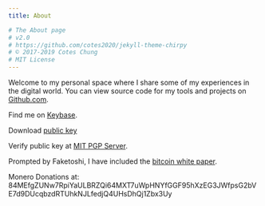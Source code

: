 ```yaml
---
title: About

# The About page
# v2.0
# https://github.com/cotes2020/jekyll-theme-chirpy
# © 2017-2019 Cotes Chung
# MIT License
---
```



Welcome to my personal space where I share some of my experiences in the digital world.  You can view source code for my tools and projects on [Github.com](https://github.com/deverickapollo).

Find me on [Keybase](https://keybase.io/cheddabiskit).

Download [public key](pub/Deverick.asc)


Verify public key at [MIT PGP Server](https://pgp.mit.edu/pks/lookup?op=vindex&search=0xB2C324106BBA023D).

Prompted by Faketoshi, I have included the [bitcoin white paper](/assets/docs/bitcoin.pdf). 

Monero Donations at: 
84MEfgZUNw7RpiYaULBRZQi64MXT7uWpHNYfGGF95hXzEG3JWfpsG2bVE7d9DUcqbzdRTUhkNJLfedjQ4UHsDhQj1Zbx3Uy
